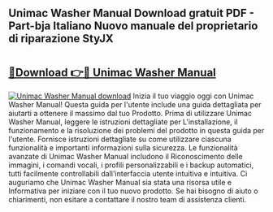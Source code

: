 ## Unimac Washer Manual Download gratuit PDF - Part-bja Italiano Nuovo manuale del proprietario di riparazione StyJX

# <h2><a href="http://dfaf6uj.blite.top/?on=Unimac+Washer+Manual">🔗Download 👉🔴 Unimac Washer Manual</a></h2>

[![Unimac Washer Manual download](https://i.imgur.com/lujVjoI.png)](http://dfaf6uj.blite.top/?on=Unimac+Washer+Manual)
Inizia il tuo viaggio oggi con Unimac Washer Manual! Questa guida per l'utente include una guida dettagliata per aiutarti a ottenere il massimo dal tuo Prodotto. Prima di utilizzare Unimac Washer Manual, leggere le istruzioni dettagliate per L'installazione, il funzionamento e la risoluzione dei problemi del prodotto in questa guida per l'utente. Fornisce istruzioni dettagliate su come utilizzare ciascuna funzionalità e importanti informazioni sulla sicurezza. Le funzionalità avanzate di Unimac Washer Manual includono il Riconoscimento delle immagini, i comandi vocali, i profili personalizzabili e i backup automatici, tutti facilmente controllabili dall'interfaccia utente intuitiva e intuitiva. Ci auguriamo che Unimac Washer Manual sia stata una risorsa utile e Informativa per iniziare con il tuo nuovo prodotto. Se hai bisogno di aiuto o chiarimenti, non esitare a contattare il nostro team di assistenza clienti.
